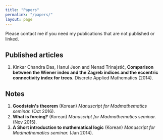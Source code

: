 ```yaml
---
title: "Papers"
permalink: "/papers/"
layout: page
---
```


Please contact me if you need my publications that are not published or linked.

Published articles
------------

1. Kinkar Chandra Das, Hanul Jeon and Nenad Trinajstić, **Comparison between the Wiener index and the Zagreb indices and the eccentric connectivity index for trees.** Discrete Applied Mathematics (2014).


Notes
------------

1. **Goodstein's theorem** (Korean) *Manuscript for Madmathematics seminar.* (Oct 2016).
1. **What is forcing?** (Korean) *Manuscript for Madmathematics seminar.* (Nov 2015).
1. **A Short introduction to mathematical logic** (Korean) *Manuscript for Madmathematics seminar.* (Jan 2014).